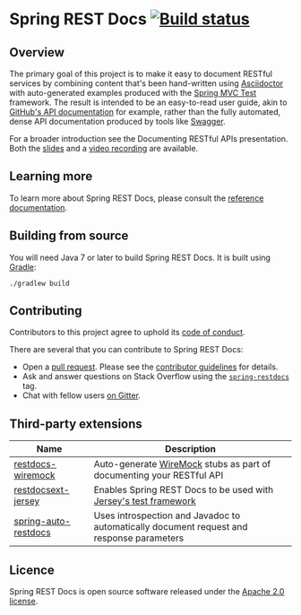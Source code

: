 # Spring REST Docs [![Build status][1]][2]

## Overview

The primary goal of this project is to make it easy to document RESTful services by
combining content that's been hand-written using [Asciidoctor][3] with auto-generated
examples produced with the [Spring MVC Test][4] framework. The result is intended to be
an easy-to-read user guide, akin to [GitHub's API documentation][5] for example, rather
than the fully automated, dense API documentation produced by tools like [Swagger][6].

For a broader introduction see the Documenting RESTful APIs presentation. Both the
[slides][7] and a [video recording][8] are available.

## Learning more

To learn more about Spring REST Docs, please consult the [reference documentation][9].

## Building from source

You will need Java 7 or later to build Spring REST Docs. It is built using [Gradle][10]:

```
./gradlew build
```

## Contributing

Contributors to this project agree to uphold its [code of conduct][11].

There are several that you can contribute to Spring REST Docs:

 - Open a [pull request][12]. Please see the [contributor guidelines][13] for details.
 - Ask and answer questions on Stack Overflow using the [`spring-restdocs`][15] tag.
 - Chat with fellow users [on Gitter][16].

## Third-party extensions

| Name | Description |
| ---- | ----------- |
| [restdocs-wiremock][17] | Auto-generate [WireMock][18] stubs as part of documenting your RESTful API |
| [restdocsext-jersey][19] | Enables Spring REST Docs to be used with [Jersey's test framework][20] |
| [spring-auto-restdocs][21] | Uses introspection and Javadoc to automatically document request and response parameters |

## Licence

Spring REST Docs is open source software released under the [Apache 2.0 license][14].

[1]: https://build.spring.io/plugins/servlet/wittified/build-status/SRD-PUB (Build status)
[2]: https://build.spring.io/browse/SRD-PUB
[3]: http://asciidoctor.org
[4]: http://docs.spring.io/spring-framework/docs/4.1.x/spring-framework-reference/htmlsingle/#spring-mvc-test-framework
[5]: https://developer.github.com/v3/
[6]: http://swagger.io
[7]: https://speakerdeck.com/ankinson/documenting-restful-apis-webinar
[8]: https://www.youtube.com/watch?v=knH5ihPNiUs&feature=youtu.be
[9]: http://docs.spring.io/spring-restdocs/docs/
[10]: http://gradle.org
[11]: CODE_OF_CONDUCT.md
[12]: https://help.github.com/articles/using-pull-requests/
[13]: CONTRIBUTING.md
[14]: http://www.apache.org/licenses/LICENSE-2.0.html
[15]: http://stackoverflow.com/tags/spring-restdocs
[16]: https://gitter.im/spring-projects/spring-restdocs
[17]: https://github.com/ePages-de/restdocs-wiremock
[18]: http://wiremock.org/
[19]: https://github.com/RESTDocsEXT/restdocsext-jersey
[20]: https://jersey.java.net/documentation/latest/test-framework.html
[21]: https://github.com/ScaCap/spring-auto-restdocs